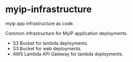 # myip-infrastructure
myip app infrastructure as code.

Common infrastructure for MyIP application deployments.

- S3 Bucket for lambda deployments.
- S3 Bucket for web deployments.
- AWS Lambda API Gateway for lambda deployments.
